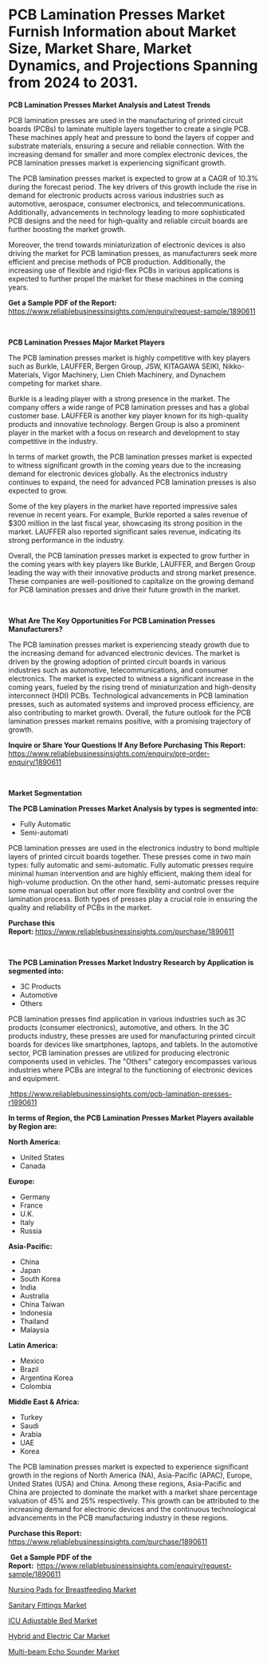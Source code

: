 <p><h1>PCB Lamination Presses Market Furnish Information about Market Size, Market Share, Market Dynamics, and Projections Spanning from 2024 to 2031.</h1></p><p><strong>PCB Lamination Presses Market Analysis and Latest Trends</strong></p>
<p><p>PCB lamination presses are used in the manufacturing of printed circuit boards (PCBs) to laminate multiple layers together to create a single PCB. These machines apply heat and pressure to bond the layers of copper and substrate materials, ensuring a secure and reliable connection. With the increasing demand for smaller and more complex electronic devices, the PCB lamination presses market is experiencing significant growth.</p><p>The PCB lamination presses market is expected to grow at a CAGR of 10.3% during the forecast period. The key drivers of this growth include the rise in demand for electronic products across various industries such as automotive, aerospace, consumer electronics, and telecommunications. Additionally, advancements in technology leading to more sophisticated PCB designs and the need for high-quality and reliable circuit boards are further boosting the market growth.</p><p>Moreover, the trend towards miniaturization of electronic devices is also driving the market for PCB lamination presses, as manufacturers seek more efficient and precise methods of PCB production. Additionally, the increasing use of flexible and rigid-flex PCBs in various applications is expected to further propel the market for these machines in the coming years.</p></p>
<p><strong>Get a Sample PDF of the Report:&nbsp;</strong> <a href="https://www.reliablebusinessinsights.com/enquiry/request-sample/1890611">https://www.reliablebusinessinsights.com/enquiry/request-sample/1890611</a></p>
<p>&nbsp;</p>
<p><strong>PCB Lamination Presses Major Market Players</strong></p>
<p><p>The PCB lamination presses market is highly competitive with key players such as Burkle, LAUFFER, Bergen Group, JSW, KITAGAWA SEIKI, Nikko-Materials, Vigor Machinery, Lien Chieh Machinery, and Dynachem competing for market share. </p><p>Burkle is a leading player with a strong presence in the market. The company offers a wide range of PCB lamination presses and has a global customer base. LAUFFER is another key player known for its high-quality products and innovative technology. Bergen Group is also a prominent player in the market with a focus on research and development to stay competitive in the industry. </p><p>In terms of market growth, the PCB lamination presses market is expected to witness significant growth in the coming years due to the increasing demand for electronic devices globally. As the electronics industry continues to expand, the need for advanced PCB lamination presses is also expected to grow.</p><p>Some of the key players in the market have reported impressive sales revenue in recent years. For example, Burkle reported a sales revenue of $300 million in the last fiscal year, showcasing its strong position in the market. LAUFFER also reported significant sales revenue, indicating its strong performance in the industry.</p><p>Overall, the PCB lamination presses market is expected to grow further in the coming years with key players like Burkle, LAUFFER, and Bergen Group leading the way with their innovative products and strong market presence. These companies are well-positioned to capitalize on the growing demand for PCB lamination presses and drive their future growth in the market.</p></p>
<p>&nbsp;</p>
<p><strong>What Are The Key Opportunities For PCB Lamination Presses Manufacturers?</strong></p>
<p><p>The PCB lamination presses market is experiencing steady growth due to the increasing demand for advanced electronic devices. The market is driven by the growing adoption of printed circuit boards in various industries such as automotive, telecommunications, and consumer electronics. The market is expected to witness a significant increase in the coming years, fueled by the rising trend of miniaturization and high-density interconnect (HDI) PCBs. Technological advancements in PCB lamination presses, such as automated systems and improved process efficiency, are also contributing to market growth. Overall, the future outlook for the PCB lamination presses market remains positive, with a promising trajectory of growth.</p></p>
<p><strong>Inquire or Share Your Questions If Any Before Purchasing This Report:</strong> <a href="https://www.reliablebusinessinsights.com/enquiry/pre-order-enquiry/1890611">https://www.reliablebusinessinsights.com/enquiry/pre-order-enquiry/1890611</a></p>
<p>&nbsp;</p>
<p><strong>Market Segmentation</strong></p>
<p><strong>The PCB Lamination Presses Market Analysis by types is segmented into:</strong></p>
<p><ul><li>Fully Automatic</li><li>Semi-automati</li></ul></p>
<p><p>PCB lamination presses are used in the electronics industry to bond multiple layers of printed circuit boards together. These presses come in two main types: fully automatic and semi-automatic. Fully automatic presses require minimal human intervention and are highly efficient, making them ideal for high-volume production. On the other hand, semi-automatic presses require some manual operation but offer more flexibility and control over the lamination process. Both types of presses play a crucial role in ensuring the quality and reliability of PCBs in the market.</p></p>
<p><strong>Purchase this Report:&nbsp;</strong><a href="https://www.reliablebusinessinsights.com/purchase/1890611">https://www.reliablebusinessinsights.com/purchase/1890611</a></p>
<p>&nbsp;</p>
<p><strong>The PCB Lamination Presses Market Industry Research by Application is segmented into:</strong></p>
<p><ul><li>3C Products</li><li>Automotive</li><li>Others</li></ul></p>
<p><p>PCB lamination presses find application in various industries such as 3C products (consumer electronics), automotive, and others. In the 3C products industry, these presses are used for manufacturing printed circuit boards for devices like smartphones, laptops, and tablets. In the automotive sector, PCB lamination presses are utilized for producing electronic components used in vehicles. The "Others" category encompasses various industries where PCBs are integral to the functioning of electronic devices and equipment.</p></p>
<p><a href="https://www.reliablebusinessinsights.com/pcb-lamination-presses-r1890611">&nbsp;https://www.reliablebusinessinsights.com/pcb-lamination-presses-r1890611</a></p>
<p><strong>In terms of Region, the PCB Lamination Presses Market Players available by Region are:</strong></p>
<p>
    <p> <strong> North America: </strong>
        <ul>
            <li>United States</li>
            <li>Canada</li>
        </ul>
        </p> 
    <p> <strong> Europe: </strong>
        <ul>
            <li>Germany</li>
            <li>France</li>
            <li>U.K.</li>
            <li>Italy</li>
            <li>Russia</li>
        </ul>
        </p> 
    <p> <strong> Asia-Pacific: </strong>
        <ul>
            <li>China</li>
            <li>Japan</li>
            <li>South Korea</li>
            <li>India</li>
            <li>Australia</li>
            <li>China Taiwan</li>
            <li>Indonesia</li>
            <li>Thailand</li>
            <li>Malaysia</li>
        </ul>
        </p> 
    <p> <strong> Latin America: </strong>
        <ul>
            <li>Mexico</li>
            <li>Brazil</li>
            <li>Argentina Korea</li>
            <li>Colombia</li>
        </ul>
        </p> 
    <p> <strong> Middle East & Africa: </strong>
        <ul>
            <li>Turkey</li>
            <li>Saudi</li>
            <li>Arabia</li>
            <li>UAE</li>
            <li>Korea</li>
        </ul>
    </p>
    </p>
<p><p>The PCB lamination presses market is expected to experience significant growth in the regions of North America (NA), Asia-Pacific (APAC), Europe, United States (USA) and China. Among these regions, Asia-Pacific and China are projected to dominate the market with a market share percentage valuation of 45% and 25% respectively. This growth can be attributed to the increasing demand for electronic devices and the continuous technological advancements in the PCB manufacturing industry in these regions.</p></p>
<p><strong>Purchase this Report: </strong><a href="https://www.reliablebusinessinsights.com/purchase/1890611">https://www.reliablebusinessinsights.com/purchase/1890611</a></p>
<p>&nbsp;<strong>Get a Sample PDF of the Report:&nbsp;&nbsp;</strong><a href="https://www.reliablebusinessinsights.com/enquiry/request-sample/1890611">https://www.reliablebusinessinsights.com/enquiry/request-sample/1890611</a></p>
<p><strong></strong></p>
<p><p><a href="https://medium.com/@randaarks98078567/global-nursing-pads-for-breastfeeding-market-size-and-market-trends-analysis-by-regional-outlook-c2db373c453f">Nursing Pads for Breastfeeding Market</a></p><p><a href="https://medium.com/@sallyselcenk46/sanitary-fittings-market-a-global-and-regional-analysis-focus-on-region-country-level-analysis-037f853dd8a4">Sanitary Fittings Market</a></p><p><a href="https://github.com/lairestrong/Market-Research-Report-List-1/blob/main/icu-adjustable-bed-market.md">ICU Adjustable Bed Market</a></p><p><a href="https://www.linkedin.com/pulse/global-hybrid-electric-car-market-opportunities-forecast-period-mwh9e?trackingId=We3YbzzJTFWNig1gvOiy2w%3D%3D">Hybrid and Electric Car Market</a></p><p><a href="https://github.com/drzsklfn31/Market-Research-Report-List-1/blob/main/multi-beam-echo-sounder-market.md">Multi-beam Echo Sounder Market</a></p></p>